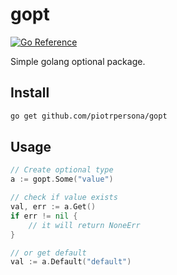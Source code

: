 # gopt

[![Go Reference](https://pkg.go.dev/badge/github.com/piotrpersona/gopt.svg)](https://pkg.go.dev/github.com/piotrpersona/gopt)

Simple golang optional package.

## Install

```sh
go get github.com/piotrpersona/gopt
```

## Usage

```go
// Create optional type
a := gopt.Some("value")

// check if value exists
val, err := a.Get()
if err != nil {
    // it will return NoneErr
}

// or get default
val := a.Default("default")
```

